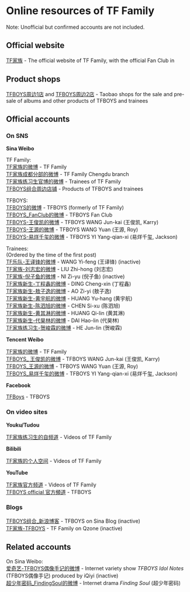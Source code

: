 # Online resources of TF Family

Note: Unofficial but confirmed accounts are not included.

## Official website

[TF家族](http://tfent.cn) - The official website of TF Family, with the official Fan Club in

## Product shops

[TFBOYS周边1店](https://t-fans.taobao.com) and
[TFBOYS周边2店](https://shop111411676.taobao.com/) - Taobao shops for the sale and pre-sale of albums and other products of TFBOYS and trainees

## Official accounts

### On SNS

**Sina Weibo**

TF Family:  
[TF家族的微博](http://weibo.com/tfentertainment) - TF Family  
[TF家族成都分部的微博](http://weibo.com/u/5476949164) - TF Family Chengdu branch  
[TF家族练习生官博的微博](http://weibo.com/u/3899740210) - Trainees of TF Family  
[TFBOYS组合周边店铺](http://weibo.com/tfshop) - Products of TFBOYS and trainees  

TFBOYS:  
[TFBOYS的微博](http://weibo.com/tfent) - TFBOYS (formerly of TF Family)  
[TFBOYS_FanClub的微博](http://weibo.com/tfboysfc) - TFBOYS Fan Club  
[TFBOYS-王俊凯的微博](http://weibo.com/tfwangjunkai) - TFBOYS WANG Jun-kai (王俊凯, Karry)  
[TFBOYS-王源的微博](http://weibo.com/tfwangyuan) - TFBOYS WANG Yuan (王源, Roy)  
[TFBOYS-易烊千玺的微博](http://weibo.com/tfyiyangqianxi) - TFBOYS YI Yang-qian-xi (易烊千玺, Jackson)  

Trainees:  
(Ordered by the time of the first post)  
[TF乐队-王译锋的微博](http://weibo.com/tfwangyifeng) - WANG Yi-feng (王译锋) (inactive)  
[TF家族-刘志宏的微博](http://weibo.com/tfliuzhihong) - LIU Zhi-hong (刘志宏)  
[TF家族-倪子鱼的微博](http://weibo.com/tfniziyu) - NI Zi-yu (倪子鱼) (inactive)  
[TF家族新生-丁程鑫的微博](http://weibo.com/u/5781292544) - DING Cheng-xin (丁程鑫)  
[TF家族新生-敖子逸的微博](http://weibo.com/u/5781311106) - AO Zi-yi (敖子逸)  
[TF家族新生-黄宇航的微博](http://weibo.com/u/5781316651) - HUANG Yu-hang (黄宇航)  
[TF家族新生-陈泗旭的微博](http://weibo.com/u/5780592127) - CHEN Si-xu (陈泗旭)  
[TF家族新生-黄其淋的微博](http://weibo.com/u/5780931227) - HUANG Qi-lin (黄其淋)  
[TF家族新生-代昊林的微博](http://weibo.com/u/5904171406) - DAI Hao-lin (代昊林)  
[TF家族练习生-贺峻霖的微博](http://weibo.com/u/5902696506) - HE Jun-lin (贺峻霖)  

**Tencent Weibo**

[TF家族的微博](http://t.qq.com/t_fent) - TF Family  
[TFBOYS_ 王俊凯的微博](http://t.qq.com/tfwangjunkai) - TFBOYS WANG Jun-kai (王俊凯, Karry)  
[TFBOYS_王源的微博](http://t.qq.com/tf-wangyuan) - TFBOYS WANG Yuan (王源, Roy)  
[TFBOYS_易烊千玺的微博](http://t.qq.com/tfyiyang) - TFBOYS YI Yang-qian-xi (易烊千玺, Jackson)  

**Facebook**

[TFBoys](https://www.facebook.com/TFBoys-311184039065926) - TFBOYS  

### On video sites

**Youku/Tudou**

[TF家族练习生的自频道](http://i.youku.com/u/UNDA1NTM0MDk2) - Videos of TF Family  

**Bilibili**

[TF家族的个人空间](http://space.bilibili.com/3670216) - Videos of TF Family  

**YouTube**

[TF家族官方频道](https://www.youtube.com/channel/UC5k3BlaVrHN7jvdJF4sERMg) - Videos of TF Family  
[TFBOYS official 官方頻道](https://www.youtube.com/user/OfficialTFBOYS) - TFBOYS  

### Blogs

[TFBOYS组合_新浪博客](http://blog.sina.com.cn/u/1804549454) - TFBOYS on Sina Blog (inactive)  
[TF家族-TFBOYS](http://user.qzone.qq.com/1772859020) - TF Family on Qzone (inactive)  

## Related accounts

On Sina Weibo:  
[爱奇艺-TFBOYS偶像手记的微博](http://weibo.com/ouxiangshouji) - Internet variety show *TFBOYS Idol Notes* (TFBOYS偶像手记) produced by iQiyi (inactive)  
[超少年密码_FindingSoul的微博](http://weibo.com/u/5818807753) - Internet drama *Finding Soul* (超少年密码)  
